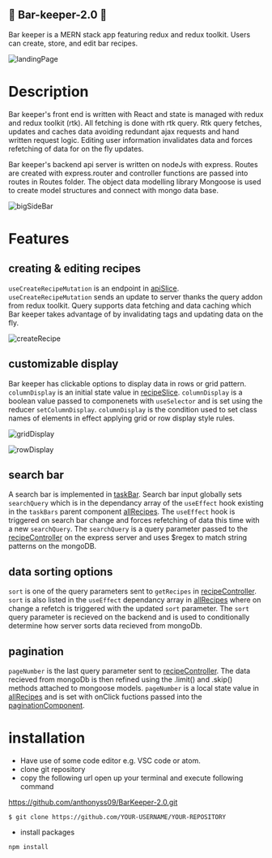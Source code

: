## :tropical_drink: Bar-keeper-2.0 :tropical_drink:

Bar keeper is a MERN stack app featuring redux and redux toolkit. Users can create, store, and edit bar recipes.

![landingPage](/client/src/assets/images/landing.jpg)

# Description

Bar keeper's front end is written with React and state is managed with redux and redux toolkit (rtk). All fetching is done with rtk query. Rtk query fetches, updates and caches data avoiding redundant ajax requests and hand written request logic. Editing user information invalidates data and forces refetching of data for on the fly updates.

Bar keeper's backend api server is written on nodeJs with express. Routes are created with express.router and controller functions are passed into routes in Routes folder.
The object data modelling library Mongoose is used to create model structures and connect with mongo data base.

![bigSideBar](/client/src/assets/images/bigSideBar.jpg)

# Features

## creating & editing recipes

`useCreateRecipeMutation` is an endpoint in [apiSlice](/client/src/features/api/apiSlice.js). `useCreateRecipeMutation` sends an update to server thanks the query addon from redux toolkit.
Query supports data fetching and data caching which Bar keeper takes advantage of by invalidating tags and updating data on the fly.

![createRecipe](/client/src/assets/images/createForm.png)

## customizable display

Bar keeper has clickable options to display data in rows or grid pattern. `columnDisplay` is an initial state value in [recipeSlice](/client/src/features/recipes/recipeSlice.js). `columnDisplay` is a boolean value passed to componenets with `useSelector` and is set using the reducer `setColumnDisplay`. `columnDisplay` is the condition used to set class names of elements in effect applying grid or row display style rules.

![gridDisplay](/client/src/assets/images/gridDisplay.jpg)

![rowDisplay](/client/src/assets/images/rowsDisplay.jpg)

## search bar

A search bar is implemented in [taskBar](/client/src/components/TaskBar.js). Search bar input globally sets `searchQuery` which is in the dependancy array of the `useEffect` hook existing in the `taskBars` parent component [allRecipes](/client/src/features/recipes/AllRecipes.js). The `useEffect` hook is triggered on search bar change and forces refetching of data this time with a new `searchQuery`. The `searchQuery` is a query parameter passed to the [recipeController](/controllers/recipesController.js) on the express server and uses $regex to match string patterns on the mongoDB.

## data sorting options

`sort` is one of the query parameters sent to `getRecipes` in [recipeController](/controllers/recipesController.js). `sort` is also listed in the `useEffect` dependancy array in [allRecipes](/client/src/features/recipes/AllRecipes.js) where on change a refetch is triggered with the updated `sort` parameter. The `sort` query parameter is recieved on the backend and is used to conditionally determine how server sorts data recieved from mongoDb.

## pagination

`pageNumber` is the last query parameter sent
to [recipeController](/controllers/recipesController.js). The data recieved from mongoDb is then refined using the .limit() and .skip() methods attached to mongoose models. `pageNumber` is a local state value in [allRecipes](/client/src/features/recipes/AllRecipes.js) and is set with onClick fuctions passed into the [paginationComponent](/client/src/components/Pagination.js).

# installation

- Have use of some code editor e.g. VSC code or atom.
- clone git repository
- copy the following url open up your terminal and execute following command

https://github.com/anthonyss09/BarKeeper-2.0.git

`$ git clone https://github.com/YOUR-USERNAME/YOUR-REPOSITORY`

- install packages

`npm install`
